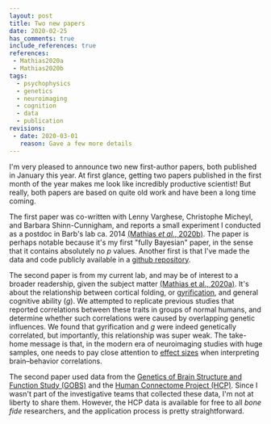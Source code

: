 ```yaml
---
layout: post
title: Two new papers
date: 2020-02-25
has_comments: true
include_references: true
references:
 - Mathias2020a
 - Mathias2020b
tags:
  - psychophysics
  - genetics
  - neuroimaging
  - cognition
  - data
  - publication
revisions:
 - date: 2020-03-01
   reason: Gave a few more details
---
```


I'm very pleased to announce two new first-author papers, both published in January this
year. At first glance, getting two papers published in the first month of the year makes
me look like incredibly productive scientist! But really, both papers are based on quite
old work and have been a long time coming.

The first paper was co-written with Lenny Varghese, Christophe Micheyl, and Barbara
Shinn-Cunnigham, and reports a small experiment I conducted as a postdoc in Barb's lab
ca. 2014 [(Mathias *et al.*, 2020b)](#Mathias2020b). The paper is perhaps notable because
it's my first "fully Bayesian" paper, in the sense that it contains absolutely no *p*
values. Another first is that I've made the data and code publicly available in a
[github repository](https://github.com/sammosummo/PerceptualAnchorsPublic).

The second paper is from my current lab, and may be of interest to a broader readership,
given the subject matter [(Mathias et al., 2020a)](#Mathias2020a). It's about the
relationship between cortical folding, or
[gyrification](https://en.wikipedia.org/wiki/Gyrification), and general cognitive ability
([*g*](https://en.wikipedia.org/wiki/G_factor_(psychometrics))). We attempted to replicate
previous studies that reported correlations between these traits in groups of normal
humans, and determine whether such correlations were caused by overlapping genetic
influences. We found that gyrification and *g* were indeed genetically correlated, but
importantly, this relationship was super weak. The take-home message is that, in the
modern era of neuroimaging studies with huge samples, one needs to pay close attention
to [effect sizes](https://en.wikipedia.org/wiki/Effect_size) when interpreting
brain–behavior correlations.

The second paper used data from the [Genetics of Brain Structure and Function Study (GOBS)](http://grantome.com/grant/NIH/R01-MH078111-01)
and the [Human Connectome Project (HCP)](http://www.humanconnectomeproject.org/). Since I wasn't part of the
investigative teams that collected these data, I'm not at liberty to share them. However, the HCP data is available for
free to all *bone fide* researchers, and the application process is pretty straightforward.
